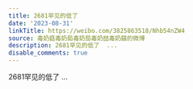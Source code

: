 ```yaml
---
title: 2681罕见的低了
date: '2023-08-31'
linkTitle: https://weibo.com/3825863518/Nhb54nZW4
source: 毒奶菇毒奶茹毒奶茄毒奶喆毒奶囍的微博
description: 2681罕见的低了  ...
disable_comments: true
---
```

2681罕见的低了  ...